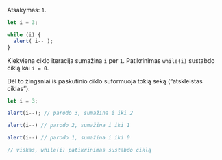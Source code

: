 Atsakymas: `1`.

```js run
let i = 3;

while (i) {
  alert( i-- );
}
```

Kiekviena ciklo iteracija sumažina `i` per `1`. Patikrinimas `while(i)` sustabdo ciklą kai `i = 0`.

Dėl to žingsniai iš paskutinio ciklo suformuoja tokią seką (“atskleistas ciklas”):

```js
let i = 3;

alert(i--); // parodo 3, sumažina i iki 2

alert(i--) // parodo 2, sumažina i iki 1

alert(i--) // parodo 1, sumažina i iki 0

// viskas, while(i) patikrinimas sustabdo ciklą
```
